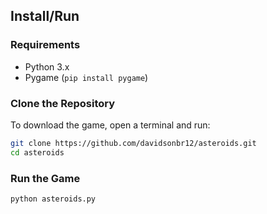 ## Install/Run

### Requirements
* Python 3.x
* Pygame (`pip install pygame`)

### Clone the Repository
To download the game, open a terminal and run:
```bash
git clone https://github.com/davidsonbr12/asteroids.git
cd asteroids
```

### Run the Game
```bash
python asteroids.py
```
